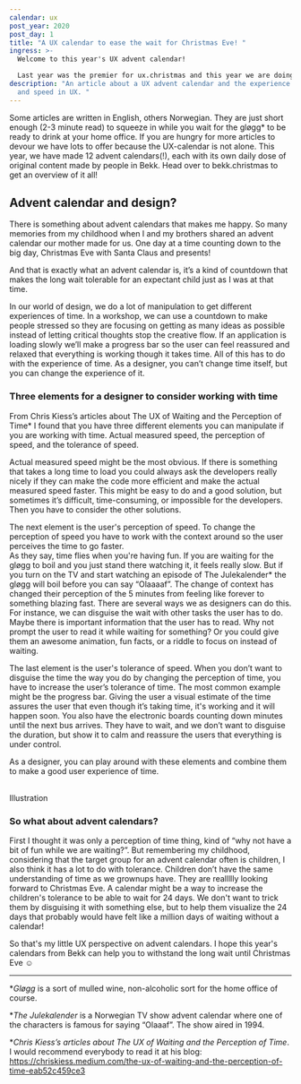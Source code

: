 ```yaml
---
calendar: ux
post_year: 2020
post_day: 1
title: "A UX calendar to ease the wait for Christmas Eve! "
ingress: >-
  Welcome to this year's UX advent calendar! 

  Last year was the premier for ux.christmas and this year we are doing it again. 24 days, 24 articles. Windows of inspiration, facts, a little insight into our world, and other things that we have worked with during this strange year of 2020. Herman is going to tell you a little about Figma. Citona and Sigurd are discussing how we as designers have to manage a lot of things and how to keep track of it all, and Espen is writing about inspiration.
description: "An article about a UX advent calendar and the experience of time
  and speed in UX. "
---
```

Some articles are written in English, others Norwegian. They are just short enough (2-3 minute read) to squeeze in while you wait for the gløgg* to be ready to drink at your home office. If you are hungry for more articles to devour we have lots to offer because the UX-calendar is not alone. This year, we have made 12 advent calendars(!), each with its own daily dose of original content made by people in Bekk. Head over to bekk.christmas to get an overview of it all! 

## Advent calendar and design? 
There is something about advent calendars that makes me happy. So many memories from my childhood when I and my brothers shared an advent calendar our mother made for us. One day at a time counting down to the big day, Christmas Eve with Santa Claus and presents! 

And that is exactly what an advent calendar is, it’s a kind of countdown that makes the long wait tolerable for an expectant child just as I was at that time. 

In our world of design, we do a lot of manipulation to get different experiences of time. In a workshop, we can use a countdown to make people stressed so they are focusing on getting as many ideas as possible instead of letting critical thoughts stop the creative flow. If an application is loading slowly we’ll make a progress bar so the user can feel reassured and relaxed that everything is working though it takes time. All of this has to do with the experience of time. As a designer, you can’t change time itself, but you can change the experience of it. 

### Three elements for a designer to consider working with time 
From Chris Kiess’s articles about The UX of Waiting and the Perception of Time* I found that you have three different elements you can manipulate if you are working with time. Actual measured speed, the perception of speed, and the tolerance of speed.  

Actual measured speed might be the most obvious. If there is something that takes a long time to load you could always ask the developers really nicely if they can make the code more efficient and make the actual measured speed faster. This might be easy to do and a good solution, but sometimes it’s difficult, time-consuming, or impossible for the developers. Then you have to consider the other solutions. 

The next element is the user's perception of speed. To change the perception of speed you have to work with the context around so the user perceives the time to go faster.\
As they say, time flies when you're having fun. If you are waiting for the gløgg to boil and you just stand there watching it, it feels really slow. But if you turn on the TV and start watching an episode of The Julekalender* the gløgg will boil before you can say “Olaaaaf”. The change of context has changed their perception of the 5 minutes from feeling like forever to something blazing fast. There are several ways we as designers can do this. For instance, we can disguise the wait with other tasks the user has to do. Maybe there is important information that the user has to read. Why not prompt the user to read it while waiting for something? Or you could give them an awesome animation, fun facts, or a riddle to focus on instead of waiting.

The last element is the user's tolerance of speed. When you don’t want to disguise the time the way you do by changing the perception of time, you have to increase the user’s tolerance of time. The most common example might be the progress bar. Giving the user a visual estimate of the time assures the user that even though it’s taking time, it's working and it will happen soon. You also have the electronic boards counting down minutes until the next bus arrives. They have to wait, and we don’t want to disguise the duration, but show it to calm and reassure the users that everything is under control. 

As a designer, you can play around with these elements and combine them to make a good user experience of time.

\
Illustration



### So what about advent calendars? 
First I thought it was only a perception of time thing, kind of “why not have a bit of fun while we are waiting?”. But remembering my childhood, considering that the target group for an advent calendar often is children, I also think it has a lot to do with tolerance. Children don’t have the same understanding of time as we grownups have. They are reallllly looking forward to Christmas Eve. A calendar might be a way to increase the children's tolerance to be able to wait for 24 days. We don't want to trick them by disguising it with something else, but to help them visualize the 24 days that probably would have felt like a million days of waiting without a calendar! 

So that's my little UX perspective on advent calendars. I hope this year's calendars from Bekk can help you to withstand the long wait until Christmas Eve ☺️

- - -

**Gløgg* is a sort of mulled wine, non-alcoholic sort for the home office of course. 

**The Julekalender* is a Norwegian TV show advent calendar where one of the characters is famous for saying “Olaaaf”. The show aired in 1994.

**Chris Kiess’s articles about The UX of Waiting and the Perception of Time*. I would recommend everybody to read it at his blog: https://chriskiess.medium.com/the-ux-of-waiting-and-the-perception-of-time-eab52c459ce3